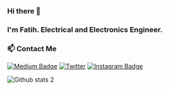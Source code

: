 ### Hi there 👋


### I'm Fatih. Electrical and Electronics Engineer.

### 📫 Contact Me
[![Medium Badge](https://img.shields.io/badge/-Medium-757575?style=flat-quare&labelColor=757575&logo=Medium&logoColor=white&link=link)](https://medium.com/@aydinfatihahmet) [![Twitter](https://badgen.net/badge/icon/twitter?icon=twitter&label)](twitter.com/aydinfatihahmet/) [![Instagram Badge](https://img.shields.io/badge/-Instagram-C13584?style=flat-quare&labelColor=C13584&logo=instagram&logoColor=white&link=link)](https://www.instagram.com/aydinfatihahmet/) 

![Github stats 2](https://github-readme-stats.vercel.app/api?username=aydinfatihahmet&show_icons=true&theme=radical)

